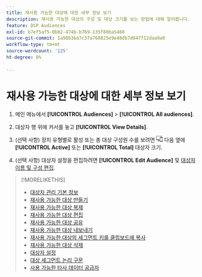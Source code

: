 ```yaml
---
title: 재사용 가능한 대상에 대한 세부 정보 보기
description: 재사용 가능한 대상의 구성 및 대상 크기를 보는 방법에 대해 알아봅니다.
feature: DSP Audiences
exl-id: b7ef5af5-0b82-474b-b769-135f80ba5460
source-git-commit: 1a98b3ba7c37a768825e9e48db7d847f12daa9a0
workflow-type: tm+mt
source-wordcount: '125'
ht-degree: 0%

---
```


# 재사용 가능한 대상에 대한 세부 정보 보기

1. 메인 메뉴에서 **[!UICONTROL Audiences]** > **[!UICONTROL All audiences]**.

1. 대상자 행 위에 커서를 놓고 **[!UICONTROL View Details]**.

1. (선택 사항) 장치 유형별로 활성 또는 총 대상 구성원 수를 보려면 ![장치 분류](/help/dsp/assets/device-breakdown.png) 다음 옆에 **[!UICONTROL Active]** 또는 **[!UICONTROL Total]** 대상자 크기.

1. (선택 사항) 대상자 설정을 편집하려면 **[!UICONTROL Edit Audience]** 및 [대상자 이름 및 구성 편집](reusable-audience-edit.md).

>[!MORELIKETHIS]
>
>* [대상자 관리 기본 정보](audience-about.md)
>* [재사용 가능한 대상 만들기](reusable-audience-create.md)
>* [재사용 가능한 대상 복제](reusable-audience-duplicate.md)
>* [재사용 가능한 대상 편집](reusable-audience-edit.md)
>* [재사용 가능한 대상 공유](reusable-audience-share.md)
>* [재사용 가능한 대상 내보내기](reusable-audience-export.md)
>* [재사용 가능한 대상의 세그먼트 키를 클립보드에 복사](reusable-audience-clipboard.md)
>* [재사용 가능한 대상 삭제](reusable-audience-delete.md)
>* [대상자 설정](audience-settings.md)
>* [대상 세그먼트 논리 구문](audience-segment-logic-syntax.md)
>* [사용 가능한 타사 데이터 공급자](third-party-data-providers.md)

